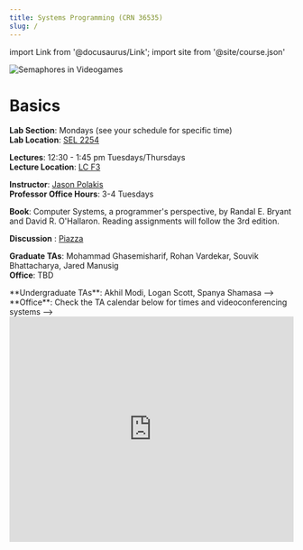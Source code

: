 ```yaml
---
title: Systems Programming (CRN 36535)
slug: /
---
```

import Link from '@docusaurus/Link';
import site from '@site/course.json'

![Semaphores in Videogames](../static/img/factorio-semaphore.gif)

# Basics
**Lab Section**: Mondays (see your schedule for specific time)  
**Lab Location**: [SEL 2254][sel] <!-- Small discussions happen on the class Zoom, while the main video feed is broadcast via YouTube Live. -->

**Lectures**: 12:30 - 1:45 pm Tuesdays/Thursdays  <!-- 3:30 - 4:45 pm Thursdays via (videoconferencing system tbd)  -->  
**Lecture Location**: [LC F3][lcf3] <!-- Small discussions happen on the class Zoom, while the main video feed is broadcast via YouTube Live. -->

**Instructor**: [Jason Polakis][jpolakis]  
**Professor Office Hours**: 3-4 Tuesdays  <!-- 3:30 - 4:45 pm Tuesdays via [Zoom](https://uic.zoom.us/my/ckanich)  -->  
<!-- **Office**: [Zoom](https://uic.zoom.us/my/ckanich) but I'm also available on MS Teams and discord -->

**Book**: Computer Systems, a programmer's perspective, by Randal E. Bryant and David R. O'Hallaron. Reading assignments will follow the 3rd edition.

**Discussion** : [Piazza][piazza]

**Graduate TAs**: Mohammad Ghasemisharif, Rohan Vardekar, Souvik Bhattacharya, Jared Manusig  <!-- Rohan Vardekar, Shubham Singh, Mohammad Ghasemisharif -->  
**Office**: TBD  <!-- Check the TA calendar below for times and videoconferencing systems -->

<!-->**Undergraduate TAs**: Akhil Modi, Logan Scott, Spanya Shamasa -->
<!-->**Office**: Check the TA calendar below for times and videoconferencing systems -->

<iframe src="https://calendar.google.com/calendar/embed?src=c_cjbal92rc5ibhrktmg4vn74pi8%40group.calendar.google.com&ctz=America%2FChicago" style={{border: 0}} width="100%" height="400" frameBorder="0" scrolling="no"></iframe>


[pi]: http://mazur.harvard.edu/research/detailspage.php?rowid=8
[jpolakis]: https://www.cs.uic.edu/~polakis/
[piazza]: https://piazza.com/class/ksknvkkkqk95q6
[lcf3]: https://maps.uic.edu/?bl=604F
[sel]: https://maps.uic.edu/?bl=607
